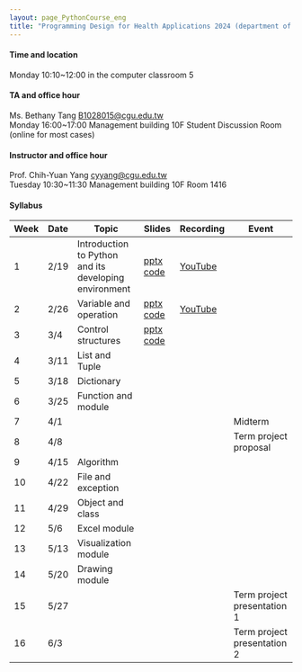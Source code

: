 ```yaml
---
layout: page_PythonCourse_eng
title: "Programming Design for Health Applications 2024 (department of physical therapy)"
---
```

<!---
course code GT0174
course id 61033
number of students 49人
-->

#### Time and location
Monday 10:10~12:00 in the computer classroom 5<br/>

#### TA and office hour
Ms. Bethany Tang B1028015@cgu.edu.tw <br/>
Monday 16:00~17:00 Management building 10F Student Discussion Room (online for most cases) <br/>

#### Instructor and office hour
Prof. Chih-Yuan Yang cyyang@cgu.edu.tw <br/>
Tuesday 10:30~11:30 Management building 10F Room 1416<br/>

#### Syllabus

|Week|Date   |Topic                       |Slides   |Recording       | Event     |
|--- |---   |---                        |---     |---        |---       |
|1   |2/19  | Introduction to Python and its developing environment       | [pptx](https://changgunguniversity-my.sharepoint.com/:p:/g/personal/d000019097_cgu_edu_tw/EWE2xpbRm9tLhgnKREF8LYABDFQ8D7Vm7N0F1dwjnPosrQ?e=rhte1G) [code](https://changgunguniversity-my.sharepoint.com/:f:/g/personal/d000019097_cgu_edu_tw/EgTC2j0wDgNLn4HNjNtp0iMBrfHhnS90_YSWiKoJk7lYeQ?e=lQQcd1)       |  [YouTube](https://youtu.be/BXqpsbl7iEw)        |          |
|2   |2/26  | Variable and operation               | [pptx](https://changgunguniversity-my.sharepoint.com/:p:/g/personal/d000019097_cgu_edu_tw/EcEiGaws1l1IqAMp0vK4xpcB_8SBdnpolWYfo4_rtmWbvg?e=Tn1uBF) [code](https://changgunguniversity-my.sharepoint.com/:f:/g/personal/d000019097_cgu_edu_tw/Enu1EWyCdOpAg1bMZCmImSwBERzlnDfhteLXpH1H8N0v9g?e=2mKQR7)       | [YouTube](https://youtu.be/FK1JJ8RebwM)         |          |
|3   |3/4   | Control structures                   | [pptx](https://changgunguniversity-my.sharepoint.com/:p:/g/personal/d000019097_cgu_edu_tw/EWPrsXSqhttOnH-Grn2HyYQBZ-ohQC0F7ipn1653SiUfbQ?e=UP3slJ) [code](https://changgunguniversity-my.sharepoint.com/:f:/g/personal/d000019097_cgu_edu_tw/EhT6fGcO-ZtMritw7V76TVkBbbLEMFN2SXtT3rtcIrbrrg?e=1FM4eA)        |         |           |
|4   |3/11  | List and Tuple                       |        |        |           |
|5   |3/18  | Dictionary                  |       |         |           |
|6   |3/25  | Function and module                      |        |         |           |
|7   |4/1   |                           |        |         | Midterm     |
|8   |4/8   |                           |      |         |  Term project proposal  |
|9   |4/15  | Algorithm                |      |         |              |
|10  |4/22  | File and exception                    |      |         |              |
|11  |4/29  | Object and class            |      |         |              |
|12  |5/6   | Excel module            |      |         |              |
|13  |5/13  | Visualization module                 |      |         |              |
|14  |5/20  | Drawing module                  |      |         |               |
|15  |5/27  |                           |      |         |  Term project presentation 1      |
|16  |6/3   |                           |      |         |  Term project presentation 2       |

<br/>

